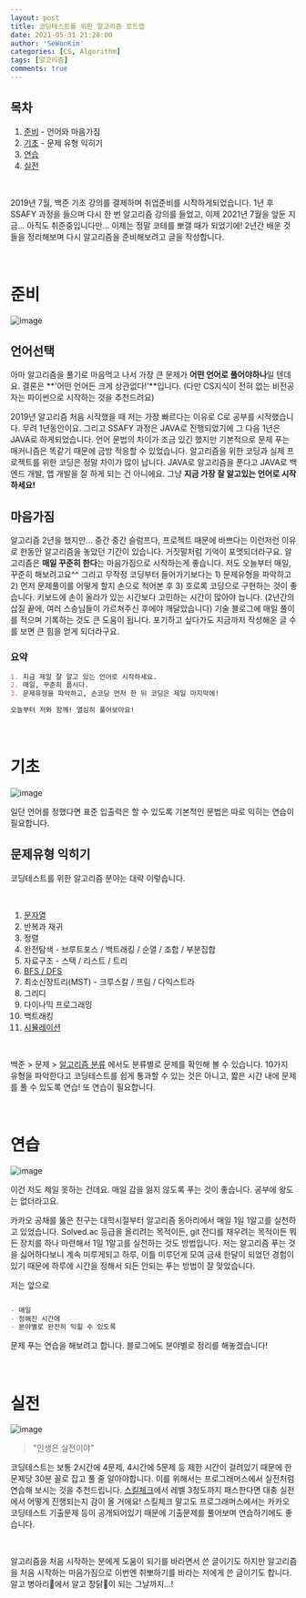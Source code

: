 ```yaml
---
layout: post
title: 코딩테스트를 위한 알고리즘 로드맵
date: 2021-05-31 21:28:00
author: 'SeWonKim'
categories: [CS, Algorithm]
tags: [알고리즘]
comments: true
---
```


## 목차

1. [준비](#준비) - 언어와 마음가짐
2. [기초](#기초) - 문제 유형 익히기
3. [연습](#연습) 
4. [실전](#실전) 

&nbsp;
&nbsp;

2019년 7월, 백준 기초 강의를 결제하며 취업준비를 시작하게되었습니다. 1년 후 SSAFY 과정을 들으며 다시 한 번 알고리즘 강의를 들었고, 이제 2021년 7월을 앞둔 지금... 아직도 취준중입니다만... 이제는 정말 코테를 뽀갤 때가 되었기에! 2년간 배운 것들을 정리해보며 다시 알고리즘을 준비해보려고 글을 작성합니다.

&nbsp;
&nbsp;

# 준비

![image](https://user-images.githubusercontent.com/30452963/120199819-9a842d00-c25e-11eb-8890-8736827d133d.png)

## 언어선택

아마 알고리즘을 풀기로 마음먹고 나서 가장 큰 문제가 **어떤 언어로 풀어야하나**일 텐데요. 결론은 **'어떤 언어든 크게 상관없다!'**입니다. (다만 CS지식이 전혀 없는 비전공자는 파이썬으로 시작하는 것을 추천드려요)

2019년 알고리즘 처음 시작했을 때 저는 가장 빠르다는 이유로 C로 공부를 시작했습니다. 무려 1년동안이요. 그리고 SSAFY 과정은 JAVA로 진행되었기에 그 다음 1년은 JAVA로 하게되었습니다. 언어 문법의 차이가 조금 있긴 했지만 기본적으로 문제 푸는 매커니즘은 똑같기 때문에 금방 적응할 수 있었습니다. 알고리즘을 위한 코딩과 실제 프로젝트를 위한 코딩은 정말 차이가 많이 납니다. JAVA로 알고리즘을 푼다고 JAVA로 백엔드 개발, 앱 개발을 잘 하게 되는 건 아니에요. 그냥 **지금 가장 잘 알고있는 언어로 시작하세요!**

## 마음가짐

알고리즘 2년을 했지만... 중간 중간 슬럼프다, 프로젝트 때문에 바쁘다는 이런저런 이유로 한동안 알고리즘을 놓았던 기간이 있습니다. 거짓말처럼 기억이 포맷되더라구요. 알고리즘은 **매일 꾸준히 한다**는 마음가짐으로 시작하는게 좋습니다. 저도 오늘부터 매일, 꾸준히 해보려고요^^ 그리고 무작정 코딩부터 들어가기보다는 1) 문제유형을 파악하고 2) 먼저 문제풀이를 어떻게 할지 손으로 적어본 후 3) 호로록 코딩으로 구현하는 것이 좋습니다. 키보드에 손이 올라가 있는 시간보다 고민하는 시간이 많아야 늡니다. (2년간의 삽질 끝에, 여러 스승님들이 가르쳐주신 후에야 깨달았습니다) 기술 블로그에 매일 풀이를 적으며 기록하는 것도 큰 도움이 됩니다. 포기하고 싶다가도 지금까지 작성해온 글 수를 보면 큰 힘을 얻게 되더라구요.

### 요약

```markdown
1. 지금 제일 잘 알고 있는 언어로 시작하세요.
2. 매일, 꾸준히 풉시다.
3. 문제유형을 파악하고, 손코딩 먼저 한 뒤 코딩은 제일 마지막에!

오늘부터 저와 함께! 열심히 풀어보아요!
```

&nbsp;
&nbsp;

# 기초

![image](https://user-images.githubusercontent.com/30452963/120199926-b8519200-c25e-11eb-9d28-1020f53b3ba8.png)

일단 언어를 정했다면 표준 입출력은 할 수 있도록 기본적인 문법은 따로 익히는 연습이 필요합니다.


## 문제유형 익히기

코딩테스트를 위한 알고리즘 분야는 대략 이렇습니다.

&nbsp;

1. [문자열](https://sewonkimm.github.io/cs/algorithm/2021/06/03/문자열.html)
2. 반복과 재귀
3. 정렬
4. 완전탐색 - 브루트포스 / 백트래킹 / 순열 / 조합 / 부분집합
5. 자료구조 - 스택 / 리스트 / 트리
6. [BFS / DFS](https://sewonkimm.github.io/cs/algorithm/2021/06/08/bfsdfs.html)
7. 최소신장트리(MST) - 크루스칼 / 프림 / 다익스트라
8. 그리디
9. 다이나믹 프로그래밍
10. 백트래킹
11. [시뮬레이션](https://sewonkimm.github.io/cs/algorithm/2021/06/04/시뮬레이션.html)

&nbsp;

백준 > 문제 > [알고리즘 분류](https://www.acmicpc.net/problem/tags) 에서도 분류별로 문제를 확인해 볼 수 있습니다. 10가지 유형을 파악한다고 코딩테스트를 쉽게 통과할 수 있는 것은 아니고, 짧은 시간 내에 문제를 풀 수 있도록 연습! 또 연습이 필요합니다.


&nbsp;
&nbsp;

# 연습

![image](https://user-images.githubusercontent.com/30452963/120200079-e505a980-c25e-11eb-8909-45a66968ddee.png)

이건 저도 제일 못하는 건데요. 매일 감을 잃지 않도록 푸는 것이 좋습니다. 공부에 왕도는 없더라고요.

카카오 공채를 뚫은 친구는 대학시절부터 알고리즘 동아리에서 매일 1일 1알고를 실천하고 있었습니다. Solved.ac 등급을 올리려는 목적이든, git 잔디를 채우려는 목적이든 뭐든 장치를 하나 마련해서 1일 1알고를 실천하는 것도 방법입니다. 저는 알고리즘 푸는 것을 싫어하다보니 계속 미루게되고 하루, 이틀 미루던게 모여 금새 한달이 되었던 경험이 있기 때문에 하루에 시간을 정해서 되든 안되는 푸는 방법이 잘 맞았습니다.


저는 앞으로

```markdown

- 매일
- 정해진 시간에
- 분야별로 완전히 익힐 수 있도록

```

문제 푸는 연습을 해보려고 합니다. 블로그에도 분야별로 정리를 해놓겠습니다!

&nbsp;
&nbsp;

# 실전

![image](https://user-images.githubusercontent.com/30452963/120200529-68bf9600-c25f-11eb-9a05-d869324c4e86.png)

> "인생은 실전이야"


코딩테스트는 보통 2시간에 4문제, 4시간에 5문제 등 제한 시간이 걸려있기 때문에 한 문제당 30분 꼴로 잡고 풀 줄 알아야합니다. 이를 위해서는 프로그래머스에서 실전처럼 연습해 보시는 것을 추천드립니다. [스킬체크](https://programmers.co.kr/skill_checks)에서 레벨 3정도까지 패스한다면 대충 실전에서 어떻게 진행되는지 감이 올 거에요! 스킬체크 말고도 프로그래머스에서는 카카오 코딩테스트 기출문제 등이 공개되어있기 때문에 기출문제를 풀어보며 연습하기에도 좋습니다.

&nbsp;
&nbsp;

알고리즘을 처음 시작하는 분에게 도움이 되기를 바라면서 쓴 글이기도 하지만 알고리즘을 처음 시작하는 마음가짐으로 이번엔 취뽀하기를 바라는 저에게 쓴 글이기도 합니다. 알고 병아리🐣에서 알고 장닭🐓이 되는 그날까지...!

&nbsp;
&nbsp;
